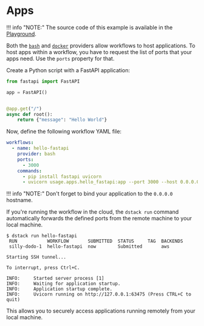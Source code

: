 # Apps

!!! info "NOTE:"
    The source code of this example is available in the <a href="https://github.com/dstackai/dstack-playground#readme" target="__blank">Playground</a>. 

Both the [`bash`](../reference/providers/bash.md) and [`docker`](../reference/providers/docker.md) providers 
allow workflows to host applications. To host apps within a workflow, you have to request the list of ports that your apps need. 
Use the `ports` property for that.

Create a Python script with a FastAPI application:

<div editor-title="usage/apps/hello_fastapi.py"> 

```python
from fastapi import FastAPI

app = FastAPI()


@app.get("/")
async def root():
    return {"message": "Hello World"}
```

</div>

Now, define the following workflow YAML file:

<div editor-title=".dstack/workflows/apps.yaml"> 

```yaml
workflows:
  - name: hello-fastapi
    provider: bash
    ports:
      - 3000
    commands:
      - pip install fastapi uvicorn
      - uvicorn usage.apps.hello_fastapi:app --port 3000 --host 0.0.0.0
```

</div>


!!! info "NOTE:" 
    Don't forget to bind your application to the `0.0.0.0` hostname.

If you're running the workflow in the cloud, the `dstack run` command automatically forwards the defined ports from the
remote machine to your local machine.

<div class="termy">
 
```shell
$ dstack run hello-fastapi
 RUN           WORKFLOW       SUBMITTED  STATUS     TAG  BACKENDS
 silly-dodo-1  hello-fastapi  now        Submitted       aws

Starting SSH tunnel...

To interrupt, press Ctrl+C.

INFO:     Started server process [1]
INFO:     Waiting for application startup.
INFO:     Application startup complete.
INFO:     Uvicorn running on http://127.0.0.1:63475 (Press CTRL+C to quit)
```
 
 </div>

This allows you to securely access applications running remotely from your local machine.